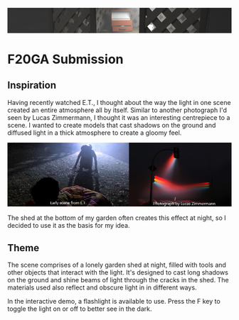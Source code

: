 
![Banner](./Appendices/images/RenderThin.png)

# F20GA Submission

## Inspiration

Having recently watched E.T., I thought about the way the light in one scene created an entire atmosphere all by itself.  Similar to another photograph I'd seen by Lucas Zimmermann, I thought it was an interesting centrepiece to a scene.  I wanted to create models that cast shadows on the ground and diffused light in a thick atmosphere to create a gloomy feel.

![Inspiration](./Appendices/images/Inspiration.png)

The shed at the bottom of my garden often creates this effect at night, so I decided to use it as the basis for my idea.

## Theme

The scene comprises of a lonely garden shed at night, filled with tools and other objects that interact with the light.  It's designed to cast long shadows on the ground and shine beams of light through the cracks in the shed.  The materials used also reflect and obscure light in in different ways.

In the interactive demo, a flashlight is available to use.  Press the F key to toggle the light on or off to better see in the dark.
